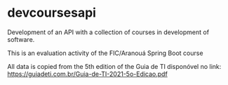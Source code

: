# devcoursesapi
Development of an API with a collection of courses in development of software.

This is an evaluation activity of the FIC/Aranouá Spring Boot course

All data is copied from the 5th edition of the Guia de TI disponóvel no link:  https://guiadeti.com.br/Guia-de-TI-2021-5o-Edicao.pdf

